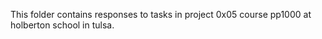 This folder contains responses to tasks in project 0x05 course pp1000 at holberton school in tulsa. 
